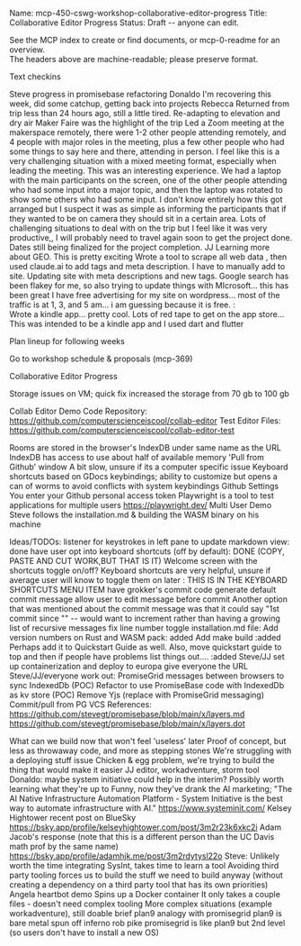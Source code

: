 Name: mcp-450-cswg-workshop-collaborative-editor-progress
Title: Collaborative Editor Progress
Status: Draft -- anyone can edit. 

See the MCP index to create or find documents, or mcp-0-readme for an overview.  
The headers above are machine-readable; please preserve format.



Text checkins

Steve
progress in promisebase refactoring
 Donaldo
I'm recovering this week, did some catchup, getting back into projects
Rebecca
Returned from trip less than 24 hours ago, still a little tired. Re-adapting to elevation and dry air
Maker Faire was the highlight of the trip
Led a Zoom meeting at the makerspace remotely, there were 1-2 other people attending remotely, and 4 people with major roles in the meeting,  plus a few other people who had some things to say here and there, attending in person. I feel like this is a very challenging situation with a mixed meeting format, especially when leading the meeting. This was an interesting experience. We had a laptop with the main participants on the screen, one of the other people attending who had some input into a major topic, and then the laptop was rotated to show some others who had some input. I don't know entirely how this got arranged but I suspect it was as simple as informing the participants that if they wanted to be on camera they should sit in a certain area. 
Lots of challenging situations to deal with on the trip but I feel like it was very productive,, I will probably need to travel again soon to get the project done. Dates still being finalized for the project completion.
JJ
Learning more about GEO.  This is pretty exciting
Wrote a tool to scrape all web data , then used claude.ai to add tags and meta description.  I have to manually add to site.
Updating site with meta descriptions and new tags.  Google search has been flakey for me, so also trying to update things with MIcrosoft… this has been great
I have free advertising for my site on wordpress… most of the traffic is at 1, 3, and 5 am… i am guessing because it is free.  :\
Wrote a kindle app… pretty cool.  Lots of red tape to get on the app store… This was intended to be a kindle app and I used dart and flutter





Plan lineup for following weeks

Go to workshop schedule & proposals (mcp-369)

Collaborative Editor Progress 

Storage issues on VM; quick fix increased the storage from 70 gb to 100 gb

Collab Editor Demo
Code Repository: https://github.com/computerscienceiscool/collab-editor 
Test Editor Files: https://github.com/computerscienceiscool/collab-editor-test

Rooms are stored in the browser's IndexDB under same name as the URL
IndexDB has access to use about half of available memory
'Pull from Github' window
A bit slow, unsure if its a computer specific issue 
Keyboard shortcuts based on GDocs keybindings; ability to customize but opens a can of worms to avoid conflicts with system keybindings
Github Settings
You enter your Github personal access token
Playwright is a tool to test applications for multiple users
https://playwright.dev/
Multi User Demo
Steve follows the installation.md & building the WASM binary on his machine



Ideas/TODOs:
listener for keystrokes in left pane to update markdown view: done
have user opt into keyboard shortcuts (off by default): DONE (COPY, PASTE AND CUT WORK,BUT THAT IS IT)
Welcome screen with the shortcuts toggle on/off? Keyboard shortcuts are very helpful, unsure if average user will know to toggle them on later : THIS IS IN THE KEYBOARD SHORTCUTS MENU ITEM
have grokker's commit code generate default commit message 
allow user to edit message before commit
Another option that was mentioned about the commit message was that it could say "1st commit since "<prev commit message>" -- would want to increment rather than having a growing list of recursive messages
fix line number toggle
installation.md file: 
Add version numbers on Rust and WASM pack: added
Add make build :added
Perhaps add it to Quickstart Guide as well. Also, move quickstart guide to top and then if people have problems list things out…. :added
Steve/JJ set up containerization and deploy to europa
give everyone the URL
Steve/JJ/everyone work out:
PromiseGrid messages between browsers to sync IndexedDb (POC)
Refactor to use PromiseBase code with IndexedDb as kv store (POC)
Remove Yjs (replace with PromiseGrid messaging)
Commit/pull from PG VCS
References:
https://github.com/stevegt/promisebase/blob/main/x/layers.md 
https://github.com/stevegt/promisebase/blob/main/x/layers.dot 


What can we build now that won't feel 'useless' later
Proof of concept, but less as throwaway code, and more as stepping stones
We're struggling with a deploying stuff issue
Chicken & egg problem, we're trying to build the thing that would make it easier
JJ editor, workadventure, storm tool
Donaldo: maybe system initiative could help in the interim?
Possibly worth learning what they're up to
Funny, now they've drank the AI marketing; "The AI Native Infrastructure Automation Platform - System Initiative is the best way to automate infrastructure with AI."
https://www.systeminit.com/
Kelsey Hightower recent post on BlueSky
https://bsky.app/profile/kelseyhightower.com/post/3m2r23k6xkc2i 
Adam Jacob's response (note that this is a different person than the UC Davis math prof by the same name)
https://bsky.app/profile/adamhjk.me/post/3m2rdytysl22o 
Steve: Unlikely worth the time integrating SysInt, takes time to learn a tool
Avoiding third party tooling forces us to build the stuff we need to build anyway (without creating a dependency on a third party tool that has its own priorities)
Angela heartbot demo
Spins up a Docker container
It only takes a couple files - doesn't need complex tooling
More complex situations (example workadventure), still doable 
brief plan9 analogy with promisegrid
plan9 is bare metal
spun off inferno
rob pike
promisegrid is like plan9 but 2nd level (so users don't have to install a new OS)
